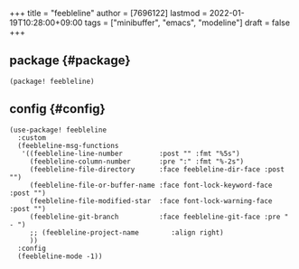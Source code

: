 +++
title = "feebleline"
author = [7696122]
lastmod = 2022-01-19T10:28:00+09:00
tags = ["minibuffer", "emacs", "modeline"]
draft = false
+++

## package {#package}

```elisp
(package! feebleline)
```


## config {#config}

```elisp
(use-package! feebleline
  :custom
  (feebleline-msg-functions
   '((feebleline-line-number         :post "" :fmt "%5s")
     (feebleline-column-number       :pre ":" :fmt "%-2s")
     (feebleline-file-directory      :face feebleline-dir-face :post "")
     (feebleline-file-or-buffer-name :face font-lock-keyword-face :post "")
     (feebleline-file-modified-star  :face font-lock-warning-face :post "")
     (feebleline-git-branch          :face feebleline-git-face :pre " - ")
     ;; (feebleline-project-name        :align right)
     ))
  :config
  (feebleline-mode -1))
```
